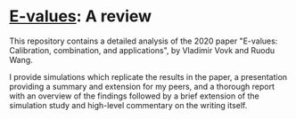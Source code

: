 # [E-values](https://arxiv.org/abs/1912.06116): A review

This repository contains a detailed analysis of the 2020 paper "E-values:
Calibration, combination, and applications", by Vladimir Vovk and Ruodu Wang.

I provide simulations which replicate the results in the paper, a presentation
providing a summary and extension for my peers, and a thorough report with an
overview of the findings followed by a brief extension of the simulation study
and high-level commentary on the writing itself.